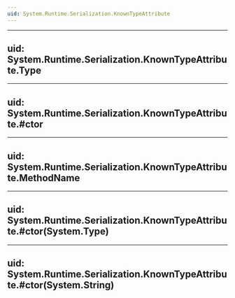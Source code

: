```yaml
---
uid: System.Runtime.Serialization.KnownTypeAttribute
---
```


---
uid: System.Runtime.Serialization.KnownTypeAttribute.Type
---

---
uid: System.Runtime.Serialization.KnownTypeAttribute.#ctor
---

---
uid: System.Runtime.Serialization.KnownTypeAttribute.MethodName
---

---
uid: System.Runtime.Serialization.KnownTypeAttribute.#ctor(System.Type)
---

---
uid: System.Runtime.Serialization.KnownTypeAttribute.#ctor(System.String)
---
